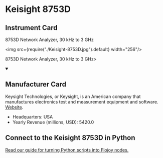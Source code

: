 
# Keisight 8753D

## Instrument Card

<div className="flex">

<div>

8753D Network Analyzer, 30 kHz to 3 GHz

</div>

<img src={require("./Keisight-8753D.jpg").default} width="256"/>

</div>

8753D Network Analyzer, 30 kHz to 3 GHz>

<details open>
<summary><h2>Manufacturer Card</h2></summary>

Keysight Technologies, or Keysight, is an American company that manufactures electronics test and measurement equipment and software. <a href="https://www.keysight.com/us/en/home.html">Website</a>.

<ul>
  <li>Headquarters: USA</li>
  <li>Yearly Revenue (millions, USD): 5420.0</li>
</ul>
</details>

## Connect to the Keisight 8753D in Python

[Read our guide for turning Python scripts into Flojoy nodes.](https://docs.flojoy.ai/custom-nodes/creating-custom-node/)


